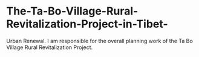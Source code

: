 # The-Ta-Bo-Village-Rural-Revitalization-Project-in-Tibet-
Urban Renewal. I am responsible for the overall planning work of the Ta Bo Village Rural Revitalization Project.
